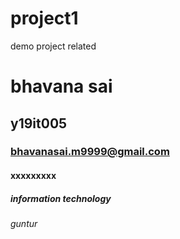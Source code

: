 # project1
demo project related
# bhavana sai
## y19it005
### bhavanasai.m9999@gmail.com
#### xxxxxxxxx
##### information technology
###### guntur




